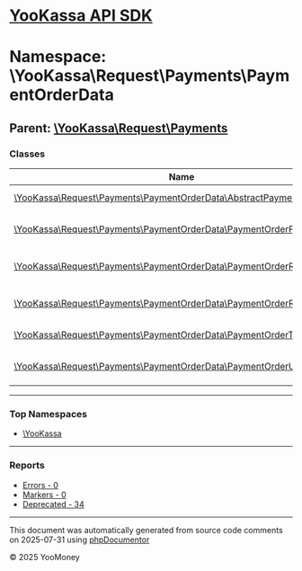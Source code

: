 # [YooKassa API SDK](../home.md)

# Namespace: \YooKassa\Request\Payments\PaymentOrderData

## Parent: [\YooKassa\Request\Payments](../namespaces/yookassa-request-payments.md)

### Classes

| Name | Summary |
| ---- | ------- |
| [\YooKassa\Request\Payments\PaymentOrderData\AbstractPaymentOrder](../classes/YooKassa-Request-Payments-PaymentOrderData-AbstractPaymentOrder.md) | Класс, представляющий модель PaymentOrder. |
| [\YooKassa\Request\Payments\PaymentOrderData\PaymentOrderFactory](../classes/YooKassa-Request-Payments-PaymentOrderData-PaymentOrderFactory.md) | Класс, представляющий модель PaymentOrderFactory. |
| [\YooKassa\Request\Payments\PaymentOrderData\PaymentOrderRecipient](../classes/YooKassa-Request-Payments-PaymentOrderData-PaymentOrderRecipient.md) | Класс, представляющий модель PaymentOrderRecipient. |
| [\YooKassa\Request\Payments\PaymentOrderData\PaymentOrderRecipientBank](../classes/YooKassa-Request-Payments-PaymentOrderData-PaymentOrderRecipientBank.md) | Класс, представляющий модель PaymentOrderRecipientBank. |
| [\YooKassa\Request\Payments\PaymentOrderData\PaymentOrderType](../classes/YooKassa-Request-Payments-PaymentOrderData-PaymentOrderType.md) | Класс, представляющий модель PaymentOrderType. |
| [\YooKassa\Request\Payments\PaymentOrderData\PaymentOrderUtilities](../classes/YooKassa-Request-Payments-PaymentOrderData-PaymentOrderUtilities.md) | Класс, представляющий модель PaymentOrderUtilities. |

---

### Top Namespaces

* [\YooKassa](../namespaces/yookassa.md)

---

### Reports
* [Errors - 0](../reports/errors.md)
* [Markers - 0](../reports/markers.md)
* [Deprecated - 34](../reports/deprecated.md)

---

This document was automatically generated from source code comments on 2025-07-31 using [phpDocumentor](http://www.phpdoc.org/)

&copy; 2025 YooMoney